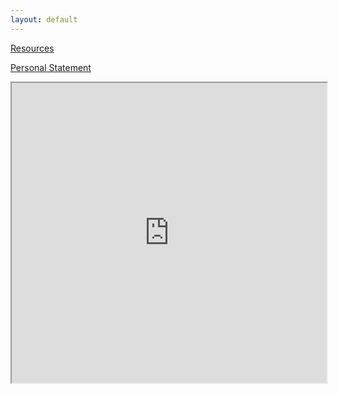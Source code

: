 ```yaml
---
layout: default
---
```

[Resources](./resources.html)

[Personal Statement](./personal-statement.html)

<iframe src="https://tsolakisgeo.github.io/DHAW2023peripleo/" style="width:100%; height:50vw;"></iframe>
